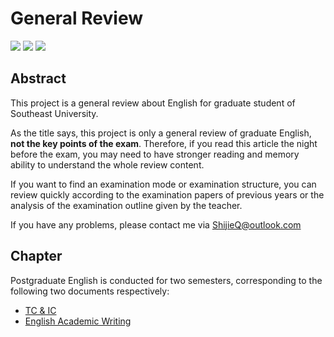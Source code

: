 # General Review

[![](https://img.shields.io/badge/version-0.0.1-blue.svg)](https://github.com/ShijieQ/EnglishForGraduateOfSEU) [![](https://img.shields.io/badge/licence-MIT-blue.svg)](https://opensource.org/licenses/mit-license.php) [![](https://img.shields.io/badge/stability-unstable-yellow.svg)](https://github.com/ShijieQ/EnglishForGraduateOfSEU)

## Abstract

This project is a general review about English for graduate student of Southeast University.

As the title says, this project is only a general review of graduate English, **not the key points of the exam**. Therefore, if you read this article the night before the exam, you may need to have stronger reading and memory ability to understand the whole review content.

If you want to find an examination mode or examination structure, you can review quickly according to the examination papers of previous years or the analysis of the examination outline given by the teacher.

If you have any problems, please contact me via ShijieQ@outlook.com 



## Chapter

Postgraduate English is conducted for two semesters, corresponding to the following two documents respectively:

- [TC & IC](https://github.com/ShijieQ/EnglishForGraduateOfSEU/blob/main/FirstSemester.md)
- [English Academic Writing](https://github.com/ShijieQ/EnglishForGraduateOfSEU/blob/main/SecondSemester.md)

